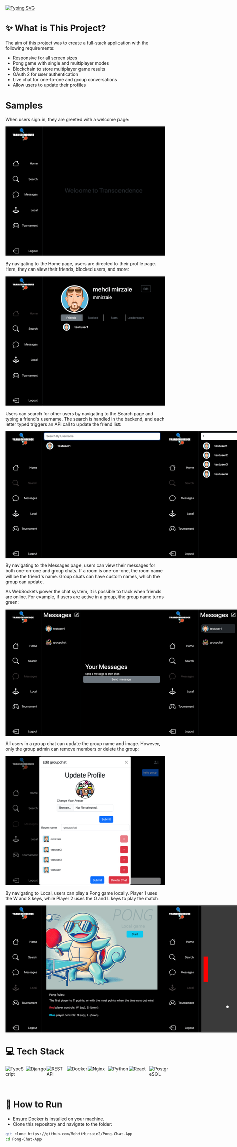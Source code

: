 [![Typing SVG](https://readme-typing-svg.demolab.com?font=Fira+Code&pause=1000&center=false&width=435&lines=Pong+%2F+Chat+Web+App)](https://git.io/typing-svg)

# :sparkles: What is This Project?

The aim of this project was to create a full-stack application with the following requirements:
<ul>
    <li>Responsive for all screen sizes</li>
    <li>Pong game with single and multiplayer modes</li>
    <li>Blockchain to store multiplayer game results</li>
    <li>OAuth 2 for user authentication</li>
    <li>Live chat for one-to-one and group conversations</li>
    <li>Allow users to update their profiles</li> 
</ul>

# Samples

<p>When users sign in, they are greeted with a welcome page:</p>

<img src="./images/welcome.png"></img>

<p>By navigating to the Home page, users are directed to their profile page. Here, they can view their friends, blocked users, and more:</p>

<img src="./images/profile.png"></img>

<p>Users can search for other users by navigating to the Search page and typing a friend's username. The search is handled in the backend, and each letter typed triggers an API call to update the friend list:</p>

<div style="display: flex; flex-direction: row; justify-content: space-between;">
    <img src="./images/firstfriend.png" width="500" height="400"></img>
    <img src="./images/listusers.png" width="500" height="400"></img>
</div>

<p>By navigating to the Messages page, users can view their messages for both one-on-one and group chats. If a room is one-on-one, the room name will be the friend's name. Group chats can have custom names, which the group can update. </p>

<p>As WebSockets power the chat system, it is possible to track when friends are online. For example, if users are active in a group, the group name turns green:</p>

<div style="display: flex; flex-direction: row; justify-content: space-between;">
    <img src="./images/chatnoroomselected.png" width="500" height="400"></img>
    <img src="./images/chat1-1.png" width="500" height="400"></img>
    <img src="./images/chatgroup.png" width="500" height="400"></img>
</div>

<p>All users in a group chat can update the group name and image. However, only the group admin can remove members or delete the group:</p>

<img src="./images/groupchatupdate.png"></img>

<p>By navigating to Local, users can play a Pong game locally. Player 1 uses the W and S keys, while Player 2 uses the O and L keys to play the match:</p>

<div style="display: flex; flex-direction: row; justify-content: space-between;">
    <img src="./images/pongstart.png" width="500" height="400"></img>
    <img src="./images/pongingame.png" width="500" height="400"></img>
</div>

# :computer: Tech Stack

<div style="display: flex; align-items: flex-start;">
    <img src="https://techstack-generator.vercel.app/ts-icon.svg" alt="TypeScript" width="65" height="65" />
    <img src="https://techstack-generator.vercel.app/django-icon.svg" alt="Django" width="65" height="65" />
    <img src="https://techstack-generator.vercel.app/restapi-icon.svg" alt="REST API" width="65" height="65" />
    <img src="https://techstack-generator.vercel.app/docker-icon.svg" alt="Docker" width="65" height="65" />
    <img src="https://techstack-generator.vercel.app/nginx-icon.svg" alt="Nginx" width="65" height="65" />
    <img src="https://techstack-generator.vercel.app/python-icon.svg" alt="Python" width="65" height="65" />
    <img src="https://techstack-generator.vercel.app/react-icon.svg" alt="React" width="65" height="65" />
    <img src="https://user-images.githubusercontent.com/25181517/117208740-bfb78400-adf5-11eb-97bb-09072b6bedfc.png" width="65" height="65" alt="PostgreSQL" title="PostgreSQL"/>
</div>

# :construction_worker: How to Run

<ul>
    <li>Ensure Docker is installed on your machine.</li>
    <li>Clone this repository and navigate to the folder:</li>
</ul>

```bash
git clone https://github.com/MehdiMirzaie2/Pong-Chat-App
cd Pong-Chat-App
